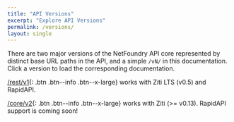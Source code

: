 ```yaml
---
title: "API Versions"
excerpt: "Explore API Versions"
permalink: /versions/
layout: single
---
```


There are two major versions of the NetFoundry API core represented by distinct base URL paths in the API, and a simple `/vN/` in this documentation. Click a version to load the corresponding documentation.

[/rest/v1](/v1/){: .btn .btn--info .btn--x-large} works with Ziti LTS (v0.5) and RapidAPI.

[/core/v2](/v2/){: .btn .btn--info .btn--x-large} works with Ziti (>= v0.13). RapidAPI support is coming soon!